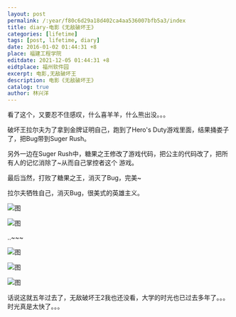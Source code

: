 ```yaml
---
layout: post
permalink: /:year/f80c6d29a18d402ca4aa536007bfb5a3/index
title: diary-电影《无敌破坏王》
categories: [lifetime]
tags: [post, lifetime, diary]
date: 2016-01-02 01:44:31 +8
place: 福建工程学院
editdate: 2021-12-05 01:44:31 +8
eidtplace: 福州软件园
excerpt: 电影,无敌破坏王
description: 电影《无敌破坏王》
catalog: true
author: 林兴洋
---
```




看了这个，又要忍不住感叹，什么喜羊羊，什么熊出没。。。

破坏王拉尔夫为了拿到金牌证明自己，跑到了Hero's Duty游戏里面，结果捅娄子了，把Bug带到Suger Rush。

另外一边在Suger Rush中，糖果之王修改了游戏代码，把公主的代码改了，把所有人的记忆消除了~从而自己掌控者这个
游戏。

最后当然，打败了糖果之王，消灭了Bug，完美~



拉尔夫牺牲自己，消灭Bug，很美式的英雄主义。

![图](https://gitee.com/linxingyang/at-2020-10-02-image/raw/master/image/L-lifetime/image/2016/2016-01-02/01.png)

![图](https://gitee.com/linxingyang/at-2020-10-02-image/raw/master/image/L-lifetime/image/2016/2016-01-02/02.png)

..~~~

![图](https://gitee.com/linxingyang/at-2020-10-02-image/raw/master/image/L-lifetime/image/2016/2016-01-02/03.png)

![图](https://gitee.com/linxingyang/at-2020-10-02-image/raw/master/image/L-lifetime/image/2016/2016-01-02/04.png)

![图](https://gitee.com/linxingyang/at-2020-10-02-image/raw/master/image/L-lifetime/image/2016/2016-01-02/05.png)



话说这就五年过去了，无敌破坏王2我也还没看，大学的时光也已过去多年了。。。时光真是太快了。。。

